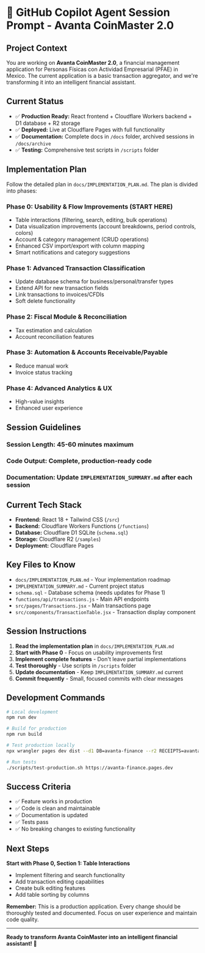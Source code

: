 # 🤖 GitHub Copilot Agent Session Prompt - Avanta CoinMaster 2.0

## Project Context
You are working on **Avanta CoinMaster 2.0**, a financial management application for Personas Físicas con Actividad Empresarial (PFAE) in Mexico. The current application is a basic transaction aggregator, and we're transforming it into an intelligent financial assistant.

## Current Status
- ✅ **Production Ready:** React frontend + Cloudflare Workers backend + D1 database + R2 storage
- ✅ **Deployed:** Live at Cloudflare Pages with full functionality
- ✅ **Documentation:** Complete docs in `/docs` folder, archived sessions in `/docs/archive`
- ✅ **Testing:** Comprehensive test scripts in `/scripts` folder

## Implementation Plan
Follow the detailed plan in `docs/IMPLEMENTATION_PLAN.md`. The plan is divided into phases:

### **Phase 0: Usability & Flow Improvements** (START HERE)
- Table interactions (filtering, search, editing, bulk operations)
- Data visualization improvements (account breakdowns, period controls, colors)
- Account & category management (CRUD operations)
- Enhanced CSV import/export with column mapping
- Smart notifications and category suggestions

### **Phase 1: Advanced Transaction Classification**
- Update database schema for business/personal/transfer types
- Extend API for new transaction fields
- Link transactions to invoices/CFDIs
- Soft delete functionality

### **Phase 2: Fiscal Module & Reconciliation**
- Tax estimation and calculation
- Account reconciliation features

### **Phase 3: Automation & Accounts Receivable/Payable**
- Reduce manual work
- Invoice status tracking

### **Phase 4: Advanced Analytics & UX**
- High-value insights
- Enhanced user experience

## Session Guidelines

### **Session Length:** 45-60 minutes maximum
### **Code Output:** Complete, production-ready code
### **Documentation:** Update `IMPLEMENTATION_SUMMARY.md` after each session

## Current Tech Stack
- **Frontend:** React 18 + Tailwind CSS (`/src`)
- **Backend:** Cloudflare Workers Functions (`/functions`)
- **Database:** Cloudflare D1 SQLite (`schema.sql`)
- **Storage:** Cloudflare R2 (`/samples`)
- **Deployment:** Cloudflare Pages

## Key Files to Know
- `docs/IMPLEMENTATION_PLAN.md` - Your implementation roadmap
- `IMPLEMENTATION_SUMMARY.md` - Current project status
- `schema.sql` - Database schema (needs updates for Phase 1)
- `functions/api/transactions.js` - Main API endpoints
- `src/pages/Transactions.jsx` - Main transactions page
- `src/components/TransactionTable.jsx` - Transaction display component

## Session Instructions

1. **Read the implementation plan** in `docs/IMPLEMENTATION_PLAN.md`
2. **Start with Phase 0** - Focus on usability improvements first
3. **Implement complete features** - Don't leave partial implementations
4. **Test thoroughly** - Use scripts in `/scripts` folder
5. **Update documentation** - Keep `IMPLEMENTATION_SUMMARY.md` current
6. **Commit frequently** - Small, focused commits with clear messages

## Development Commands
```bash
# Local development
npm run dev

# Build for production
npm run build

# Test production locally
npx wrangler pages dev dist --d1 DB=avanta-finance --r2 RECEIPTS=avanta-receipts --port 8788

# Run tests
./scripts/test-production.sh https://avanta-finance.pages.dev
```

## Success Criteria
- ✅ Feature works in production
- ✅ Code is clean and maintainable
- ✅ Documentation is updated
- ✅ Tests pass
- ✅ No breaking changes to existing functionality

## Next Steps
**Start with Phase 0, Section 1: Table Interactions**
- Implement filtering and search functionality
- Add transaction editing capabilities
- Create bulk editing features
- Add table sorting by columns

**Remember:** This is a production application. Every change should be thoroughly tested and documented. Focus on user experience and maintain code quality.

---

**Ready to transform Avanta CoinMaster into an intelligent financial assistant! 🚀**
